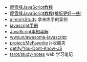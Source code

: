 - [廖雪峰JavaScript教程](http://www.liaoxuefeng.com/wiki/001434446689867b27157e896e74d51a89c25cc8b43bdb3000)
- [廖雪峰JavaScript教程(排版更好一些)](http://www.shouce.ren/api/view/a/13866)
- [airen/jsStudy](https://github.com/airen/jsStudy) 拿来练手的案例
- [javascript手册](http://www.itshipin.com/book/javascript/)
- [JavaScript半知半解](http://www.kancloud.cn/dennis/tgjavascript)
- [wwsun/awesome-javascript](https://github.com/wwsun/awesome-javascript)
- [project/MyFavorite](http://natumsol.github.io/project/MyFavorite/) js收藏夹
- [getify/You-Dont-Know-JS](https://github.com/getify/You-Dont-Know-JS)
- [tsrot/study-notes](https://github.com/tsrot/study-notes) web 学习笔记


